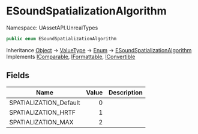# ESoundSpatializationAlgorithm

Namespace: UAssetAPI.UnrealTypes

```csharp
public enum ESoundSpatializationAlgorithm
```

Inheritance [Object](https://docs.microsoft.com/en-us/dotnet/api/system.object) → [ValueType](https://docs.microsoft.com/en-us/dotnet/api/system.valuetype) → [Enum](https://docs.microsoft.com/en-us/dotnet/api/system.enum) → [ESoundSpatializationAlgorithm](./uassetapi.unrealtypes.esoundspatializationalgorithm.md)<br>
Implements [IComparable](https://docs.microsoft.com/en-us/dotnet/api/system.icomparable), [IFormattable](https://docs.microsoft.com/en-us/dotnet/api/system.iformattable), [IConvertible](https://docs.microsoft.com/en-us/dotnet/api/system.iconvertible)

## Fields

| Name | Value | Description |
| --- | --: | --- |
| SPATIALIZATION_Default | 0 |  |
| SPATIALIZATION_HRTF | 1 |  |
| SPATIALIZATION_MAX | 2 |  |
